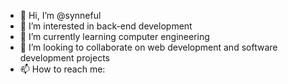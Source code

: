 - 👋 Hi, I’m @synneful
- 👀 I’m interested in back-end development
- 🌱 I’m currently learning computer engineering
- 💞️ I’m looking to collaborate on web development and software development projects
- 📫 How to reach me:

<!---
synneful/synneful is a ✨ special ✨ repository because its `README.md` (this file) appears on your GitHub profile.
You can click the Preview link to take a look at your changes.
--->
